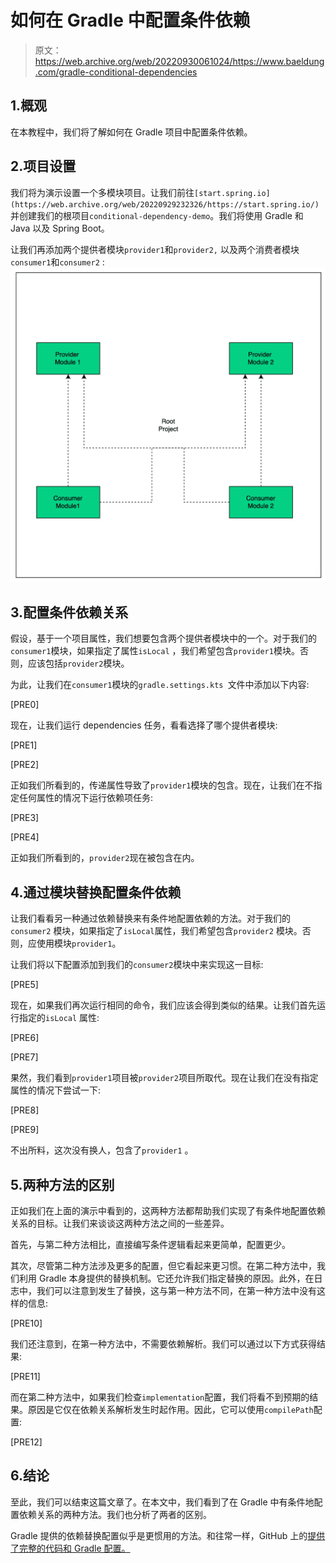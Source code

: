 # 如何在 Gradle 中配置条件依赖

> 原文：<https://web.archive.org/web/20220930061024/https://www.baeldung.com/gradle-conditional-dependencies>

## 1.概观

在本教程中，我们将了解如何在 Gradle 项目中配置条件依赖。

## 2.项目设置

我们将为演示设置一个多模块项目。让我们前往`[start.spring.io](https://web.archive.org/web/20220929232326/https://start.spring.io/)`并创建我们的根项目`conditional-dependency-demo`。我们将使用 Gradle 和 Java 以及 Spring Boot。

让我们再添加两个提供者模块`provider1`和`provider2,` 以及两个消费者模块`consumer1`和`consumer2` :
[![conditional-dependency-project-structure-demo](img/f38494959bbb025b51366b8f3d834e7a.png)](/web/20220929232326/https://www.baeldung.com/wp-content/uploads/2022/08/conditional-dependency-project-structure.png)

## 3.配置条件依赖关系

假设，基于一个项目属性，我们想要包含两个提供者模块中的一个。对于我们的`consumer1`模块，如果指定了属性`isLocal` ，我们希望包含`provider1`模块。否则，应该包括`provider2`模块。

为此，让我们在`consumer1`模块的`gradle.settings.kts `文件中添加以下内容:

[PRE0]

现在，让我们运行 dependencies 任务，看看选择了哪个提供者模块:

[PRE1]

[PRE2]

正如我们所看到的，传递属性导致了`provider1`模块的包含。现在，让我们在不指定任何属性的情况下运行依赖项任务:

[PRE3]

[PRE4]

正如我们所看到的，`provider2`现在被包含在内。

## 4.通过模块替换配置条件依赖

让我们看看另一种通过依赖替换来有条件地配置依赖的方法。对于我们的`consumer2` 模块，如果指定了`isLocal`属性，我们希望包含`provider2` 模块。否则，应使用模块`provider1`。

让我们将以下配置添加到我们的`consumer2`模块中来实现这一目标:

[PRE5]

现在，如果我们再次运行相同的命令，我们应该会得到类似的结果。让我们首先运行指定的`isLocal` 属性:

[PRE6]

[PRE7]

果然，我们看到`provider1`项目被`provider2`项目所取代。现在让我们在没有指定属性的情况下尝试一下:

[PRE8]

[PRE9]

不出所料，这次没有换人，包含了`provider1` 。

## 5.两种方法的区别

正如我们在上面的演示中看到的，这两种方法都帮助我们实现了有条件地配置依赖关系的目标。让我们来谈谈这两种方法之间的一些差异。

首先，与第二种方法相比，直接编写条件逻辑看起来更简单，配置更少。

其次，尽管第二种方法涉及更多的配置，但它看起来更习惯。在第二种方法中，我们利用 Gradle 本身提供的替换机制。它还允许我们指定替换的原因。此外，在日志中，我们可以注意到发生了替换，这与第一种方法不同，在第一种方法中没有这样的信息:

[PRE10]

我们还注意到，在第一种方法中，不需要依赖解析。我们可以通过以下方式获得结果:

[PRE11]

而在第二种方法中，如果我们检查`implementation`配置，我们将看不到预期的结果。原因是它仅在依赖关系解析发生时起作用。因此，它可以使用`compilePath`配置:

[PRE12]

## 6.结论

至此，我们可以结束这篇文章了。在本文中，我们看到了在 Gradle 中有条件地配置依赖关系的两种方法。我们也分析了两者的区别。

Gradle 提供的依赖替换配置似乎是更惯用的方法。和往常一样，GitHub 上的[提供了完整的代码和 Gradle 配置。](https://web.archive.org/web/20220929232326/https://github.com/eugenp/tutorials/tree/master/gradle-modules/gradle-7)
